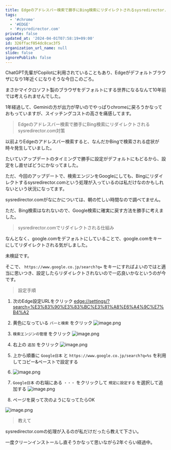```yaml
---
title: Edgeのアドレスバー検索で勝手にBing検索にリダイレクトされるsysredirector.com対策
tags:
  - '#chrome'
  - '#EDGE'
  - '#sysredirector.com'
private: false
updated_at: '2024-04-01T07:58:19+09:00'
id: 326ffacf054dc8cac3f5
organization_url_name: null
slide: false
ignorePublish: false
---
```

ChatGPT先輩がCopilotに利用されていることもあり、Edgeがデフォルトブラウザになり1年近くになりそうな今日このごろ。

まさかマイクロソフト製のブラウザをデフォルトにする世界になるなんて10年前では考えられませんでした。

1年経過して、Geminiの方が出力が早いのでやっぱりchromeに戻ろうかなっておもっていますが、スイッチングコストの高さを痛感してます。

> Edgeのアドレスバー検索で勝手にBing検索にリダイレクトされるsysredirector.com対策

以前よりEdgeのアドレスバー検索すると、なんだかBingで検索される症状が時々発生していました。

たいていアップデートのタイミングで勝手に設定がデフォルトにもどるから、設定をし直せばどうにかなってました。

ただ、今回のアップデートで、検索エンジンをGoogleにしても、Bingにリダイレクトするsysredirector.comという処理が入っているのは私だけなのかもしれないという状況になってます。

sysredirector.comがなにかについては、朝の忙しい時間なので調べてません。

ただ、Bing検索はなれないので、Google検索に確実に戻す方法を勝手に考えました。

> sysredirector.comでリダイレクトされる仕組み

なんとなく、google.comをデフォルトにしていることで、google.comをキーにしてリダイレクトされる気がしました。

未検証です。

そこで、 `https://www.google.co.jp/search?q=` をキーにすればよいのではと適当に思いつき、設定したらリダイレクトされないので一応良いかなというのが今です。

> 設定手順

1. 次のEdge設定URLをクリック
[edge://settings/?search=%E3%83%90%E3%83%BC%E3%81%A8%E6%A4%9C%E7%B4%A2](edge://settings/?search=%E3%83%90%E3%83%BC%E3%81%A8%E6%A4%9C%E7%B4%A2)


1. 黄色になっている `バーと検索` をクリック
![image.png](https://qiita-image-store.s3.ap-northeast-1.amazonaws.com/0/39256/9c1526ca-5eda-7fa8-a204-47fa9b1d1cfc.png)


1.  `検索エンジンの管理` をクリック
![image.png](https://qiita-image-store.s3.ap-northeast-1.amazonaws.com/0/39256/e91e46b5-fb5e-22e2-95da-263af0358ef7.png)

1.  右上の `追加` をクリック
![image.png](https://qiita-image-store.s3.ap-northeast-1.amazonaws.com/0/39256/359e0469-b36d-f763-94bc-1bf5baa95f30.png)

1.  上から順番に `Google日本` と `https://www.google.co.jp/search?q=%s` を利用してコピー&ペーストで設定する
1.  ![image.png](https://qiita-image-store.s3.ap-northeast-1.amazonaws.com/0/39256/5d7a1277-9ae5-bba7-5a1a-d52f3055467f.png)
1. `Google日本` の右端にある `・・・` をクリックして `規定に設定する` を選択して追加する
![image.png](https://qiita-image-store.s3.ap-northeast-1.amazonaws.com/0/39256/b443b3e8-773c-4629-2ebb-5b70012f8dfc.png)

1.  ページを戻って次のようになってたらOK

![image.png](https://qiita-image-store.s3.ap-northeast-1.amazonaws.com/0/39256/cdc828ef-de46-6160-9358-ce918cd7d000.png)

> 教えて

sysredirector.comの処理が入るのが私だけだったら教えて下さい。

一度クリーンインストールし直そうかなって思いながら2年ぐらい経過中。
